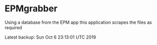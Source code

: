 # EPMgrabber
Using a database from the EPM app this application scrapes the files as required


Latest backup: Sun Oct 6 23:13:01 UTC 2019
